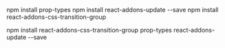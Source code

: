   npm install prop-types
  npm install react-addons-update --save
  npm install react-addons-css-transition-group


npm install react-addons-css-transition-group prop-types react-addons-update --save
